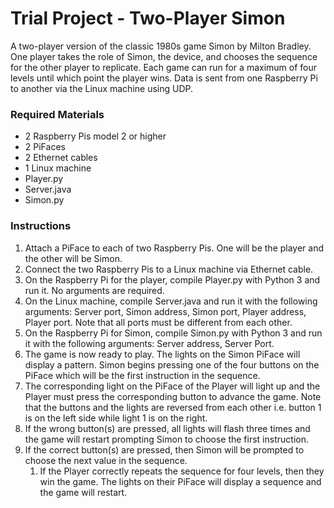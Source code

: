 # Trial Project - Two-Player Simon #

A two-player version of the classic 1980s game Simon by Milton Bradley. One player takes the role of Simon, the device, and chooses the sequence for the other player to replicate. Each game can run for a maximum of four levels until which point the player wins. Data is sent from one Raspberry Pi to another via the Linux machine using UDP. 

### Required Materials ###
* 2 Raspberry Pis model 2 or higher
* 2 PiFaces
* 2 Ethernet cables
* 1 Linux machine
* Player.py
* Server.java
* Simon.py

### Instructions ###
1.	Attach a PiFace to each of two Raspberry Pis. One will be the player and the other will be Simon.
2.	Connect the two Raspberry Pis to a Linux machine via Ethernet cable.
3.	On the Raspberry Pi for the player, compile Player.py with Python 3 and run it. No arguments are required.
4.	On the Linux machine, compile Server.java and run it with the following arguments: Server port, Simon address, Simon port, Player address, Player port. Note that all ports must be different from each other.
5.	On the Raspberry Pi for Simon, compile Simon.py with Python 3 and run it with the following arguments: Server address, Server Port.
6.	The game is now ready to play. The lights on the Simon PiFace will display a pattern. Simon begins pressing one of the four buttons on the PiFace which will be the first instruction in the sequence.
7.	The corresponding light on the PiFace of the Player will light up and the Player must press the corresponding button to advance the game. Note that the buttons and the lights are reversed from each other i.e. button 1 is on the left side while light 1 is on the right.
 1.	If the wrong button(s) are pressed, all lights will flash three times and the game will restart prompting Simon to choose the first instruction.
 2.	If the correct button(s) are pressed, then Simon will be prompted to choose the next value in the sequence.
    1.	If the Player correctly repeats the sequence for four levels, then they win the game. The lights on their PiFace will display a sequence and the game will restart.
